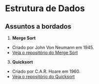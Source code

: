 # Estrutura de Dados

## Assuntos a bordados

1. **Merge Sort**
  - Criado por John Von Neumann em 1945.
  - [Veja o repositório do Merge Sort](https://github.com/JandersonMota/estrutura-de-dados/tree/main/Merge-Sort)
3. **Quicksort**
  - Criado por C.A.R. Hoare em 1960.
  - [Veja o repositório do Quicksort](https://github.com/JandersonMota/estrutura-de-dados/tree/main/Quicksort)
